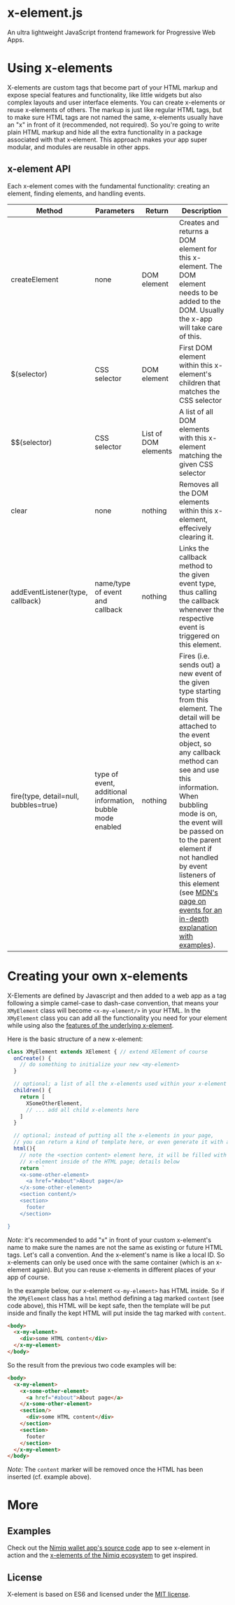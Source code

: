 # x-element.js

An ultra lightweight JavaScript frontend framework for Progressive Web Apps.

# Using x-elements

X-elements are custom tags that become part of your HTML markup and expose special features and functionality, like little widgets but also complex layouts and user interface elements. You can create x-elements or reuse x-elements of others. The markup is just like regular HTML tags, but to make sure HTML tags are not named the same, x-elements usually have an "x" in front of it (recommended, not required). So you're going to write plain HTML markup and hide all the extra functionality in a package associated with that x-element. This approach makes your app super modular, and modules are reusable in other apps.

## x-element API
Each x-element comes with the fundamental functionality: creating an element, finding elements, and handling events.

Method                           | Parameters   | Return               | Description
---------------------------------|--------------|----------------------|-----------------------
createElement                    | none         | DOM element          | Creates and returns a DOM element for this x-element. The DOM element needs to be added to the DOM. Usually the x-app will take care of this.
$(selector)                      | CSS selector | DOM element          | First DOM element within this x-element's children that matches the CSS selector
$$(selector)                     | CSS selector | List of DOM elements | A list of all DOM elements with this x-element matching the given CSS selector
clear                            | none         | nothing              | Removes all the DOM elements within this x-element, effecively clearing it.
addEventListener(type, callback) | name/type of event and callback | nothing | Links the callback method to the given event type, thus calling the callback whenever the respective event is triggered on this element.
fire(type, detail=null, bubbles=true) | type of event, additional information, bubble mode enabled | nothing | Fires (i.e. sends out) a new event of the given type starting from this element. The detail will be attached to the event object, so any callback method can see and use this information. When bubbling mode is on, the event will be passed on to the parent element if not handled by event listeners of this element (see [MDN's page on events for an in-depth explanation with examples](https://developer.mozilla.org/en-US/docs/Learn/JavaScript/Building_blocks/Events)).


# Creating your own x-elements

X-Elements are defined by Javascript and then added to a web app as a tag following a simple camel-case to dash-case convention, that means your `XMyElement` class will become `<x-my-element/>` in your HTML. In the `XMyElement` class you can add all the functionality you need for your element while using also the [features of the underlying x-element](#x-element-api).

Here is the basic structure of a new x-element:

```javascript
class XMyElement extends XElement { // extend XElement of course
  onCreate() {
    // do something to initialize your new <my-element>
  }

  // optional; a list of all the x-elements used within your x-element
  children() {
    return [
      XSomeOtherElement,
      // ... add all child x-elements here
    ]
  }

  // optional; instead of putting all the x-elements in your page,
  // you can return a kind of template here, or even generate it with a script
  html(){
    // note the <section content> element here, it will be filled with the HTML content of your
    // x-element inside of the HTML page; details below
    return `
    <x-some-other-element>
      <a href="#about">About page</a>
    </x-some-other-element>
    <section content/>
    <section>
      footer
    </section>

}
```

*Note:* it's recommended to add "x" in front of your custom x-element's name to make sure the names are not the same as existing or future HTML tags. Let's call a convention. And the x-element's name is like a local ID. So x-elements can only be used once with the same container (which is an x-element again). But you can reuse x-elements in different places of your app of course.

In the example below, our x-element `<x-my-element>` has HTML inside. So if the `XMyElement` class has a `html` method defining a tag marked `content` (see code above), this HTML will be kept safe, then the template will be put inside and finally the kept HTML will put inside the tag marked with `content`.

```html
<body>
  <x-my-element>
    <div>some HTML content</div>
  </x-my-element>
</body>
```

So the result from the previous two code examples will be:

```html
<body>
  <x-my-element>
    <x-some-other-element>
      <a href="#about">About page</a>
    </x-some-other-element>
    <section/>
      <div>some HTML content</div>
    </section>
    <section>
      footer
    </section>
  </x-my-element>
</body>
```

*Note:* The `content` marker will be removed once the HTML has been inserted (cf. example above).

# More

## Examples

Check out the [Nimiq wallet app's source code](https://github.com/nimiq/wallet) app to see x-element in action and the [x-elements of the Nimiq ecosystem](https://github.com/nimiq/nimiq-elements) to get inspired.

## License
X-element is based on ES6 and licensed under the [MIT license](./LICENSE).
